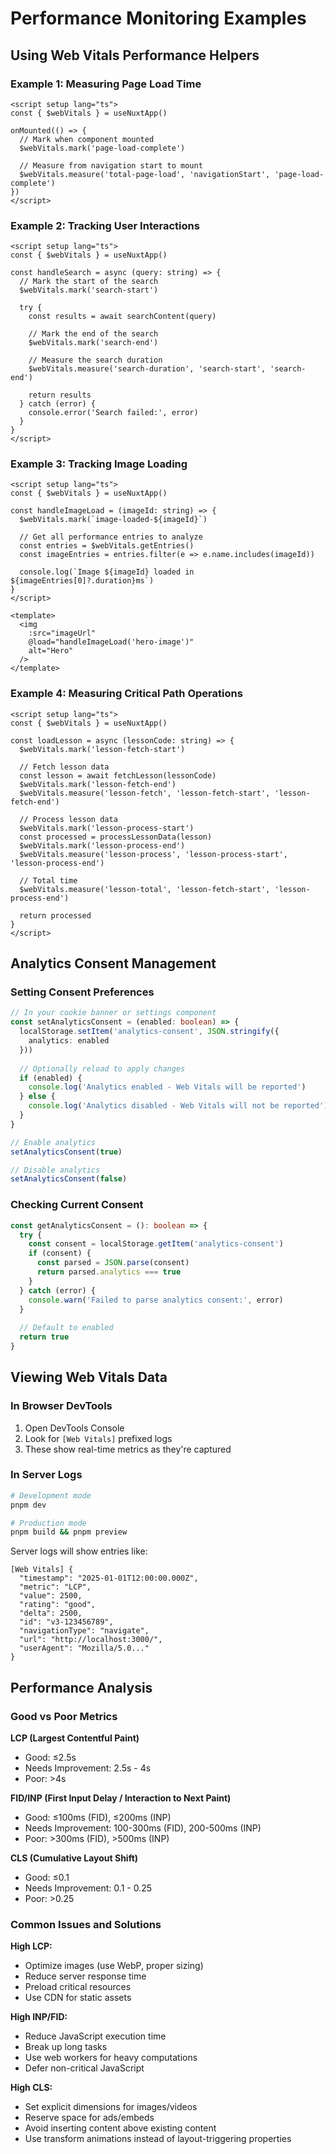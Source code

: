 # Performance Monitoring Examples

## Using Web Vitals Performance Helpers

### Example 1: Measuring Page Load Time

```vue
<script setup lang="ts">
const { $webVitals } = useNuxtApp()

onMounted(() => {
  // Mark when component mounted
  $webVitals.mark('page-load-complete')
  
  // Measure from navigation start to mount
  $webVitals.measure('total-page-load', 'navigationStart', 'page-load-complete')
})
</script>
```

### Example 2: Tracking User Interactions

```vue
<script setup lang="ts">
const { $webVitals } = useNuxtApp()

const handleSearch = async (query: string) => {
  // Mark the start of the search
  $webVitals.mark('search-start')
  
  try {
    const results = await searchContent(query)
    
    // Mark the end of the search
    $webVitals.mark('search-end')
    
    // Measure the search duration
    $webVitals.measure('search-duration', 'search-start', 'search-end')
    
    return results
  } catch (error) {
    console.error('Search failed:', error)
  }
}
</script>
```

### Example 3: Tracking Image Loading

```vue
<script setup lang="ts">
const { $webVitals } = useNuxtApp()

const handleImageLoad = (imageId: string) => {
  $webVitals.mark(`image-loaded-${imageId}`)
  
  // Get all performance entries to analyze
  const entries = $webVitals.getEntries()
  const imageEntries = entries.filter(e => e.name.includes(imageId))
  
  console.log(`Image ${imageId} loaded in ${imageEntries[0]?.duration}ms`)
}
</script>

<template>
  <img 
    :src="imageUrl" 
    @load="handleImageLoad('hero-image')"
    alt="Hero"
  />
</template>
```

### Example 4: Measuring Critical Path Operations

```vue
<script setup lang="ts">
const { $webVitals } = useNuxtApp()

const loadLesson = async (lessonCode: string) => {
  $webVitals.mark('lesson-fetch-start')
  
  // Fetch lesson data
  const lesson = await fetchLesson(lessonCode)
  $webVitals.mark('lesson-fetch-end')
  $webVitals.measure('lesson-fetch', 'lesson-fetch-start', 'lesson-fetch-end')
  
  // Process lesson data
  $webVitals.mark('lesson-process-start')
  const processed = processLessonData(lesson)
  $webVitals.mark('lesson-process-end')
  $webVitals.measure('lesson-process', 'lesson-process-start', 'lesson-process-end')
  
  // Total time
  $webVitals.measure('lesson-total', 'lesson-fetch-start', 'lesson-process-end')
  
  return processed
}
</script>
```

## Analytics Consent Management

### Setting Consent Preferences

```typescript
// In your cookie banner or settings component
const setAnalyticsConsent = (enabled: boolean) => {
  localStorage.setItem('analytics-consent', JSON.stringify({ 
    analytics: enabled 
  }))
  
  // Optionally reload to apply changes
  if (enabled) {
    console.log('Analytics enabled - Web Vitals will be reported')
  } else {
    console.log('Analytics disabled - Web Vitals will not be reported')
  }
}

// Enable analytics
setAnalyticsConsent(true)

// Disable analytics
setAnalyticsConsent(false)
```

### Checking Current Consent

```typescript
const getAnalyticsConsent = (): boolean => {
  try {
    const consent = localStorage.getItem('analytics-consent')
    if (consent) {
      const parsed = JSON.parse(consent)
      return parsed.analytics === true
    }
  } catch (error) {
    console.warn('Failed to parse analytics consent:', error)
  }
  
  // Default to enabled
  return true
}
```

## Viewing Web Vitals Data

### In Browser DevTools

1. Open DevTools Console
2. Look for `[Web Vitals]` prefixed logs
3. These show real-time metrics as they're captured

### In Server Logs

```bash
# Development mode
pnpm dev

# Production mode
pnpm build && pnpm preview
```

Server logs will show entries like:
```
[Web Vitals] {
  "timestamp": "2025-01-01T12:00:00.000Z",
  "metric": "LCP",
  "value": 2500,
  "rating": "good",
  "delta": 2500,
  "id": "v3-123456789",
  "navigationType": "navigate",
  "url": "http://localhost:3000/",
  "userAgent": "Mozilla/5.0..."
}
```

## Performance Analysis

### Good vs Poor Metrics

**LCP (Largest Contentful Paint)**
- Good: ≤2.5s
- Needs Improvement: 2.5s - 4s
- Poor: >4s

**FID/INP (First Input Delay / Interaction to Next Paint)**
- Good: ≤100ms (FID), ≤200ms (INP)
- Needs Improvement: 100-300ms (FID), 200-500ms (INP)
- Poor: >300ms (FID), >500ms (INP)

**CLS (Cumulative Layout Shift)**
- Good: ≤0.1
- Needs Improvement: 0.1 - 0.25
- Poor: >0.25

### Common Issues and Solutions

**High LCP:**
- Optimize images (use WebP, proper sizing)
- Reduce server response time
- Preload critical resources
- Use CDN for static assets

**High INP/FID:**
- Reduce JavaScript execution time
- Break up long tasks
- Use web workers for heavy computations
- Defer non-critical JavaScript

**High CLS:**
- Set explicit dimensions for images/videos
- Reserve space for ads/embeds
- Avoid inserting content above existing content
- Use transform animations instead of layout-triggering properties
